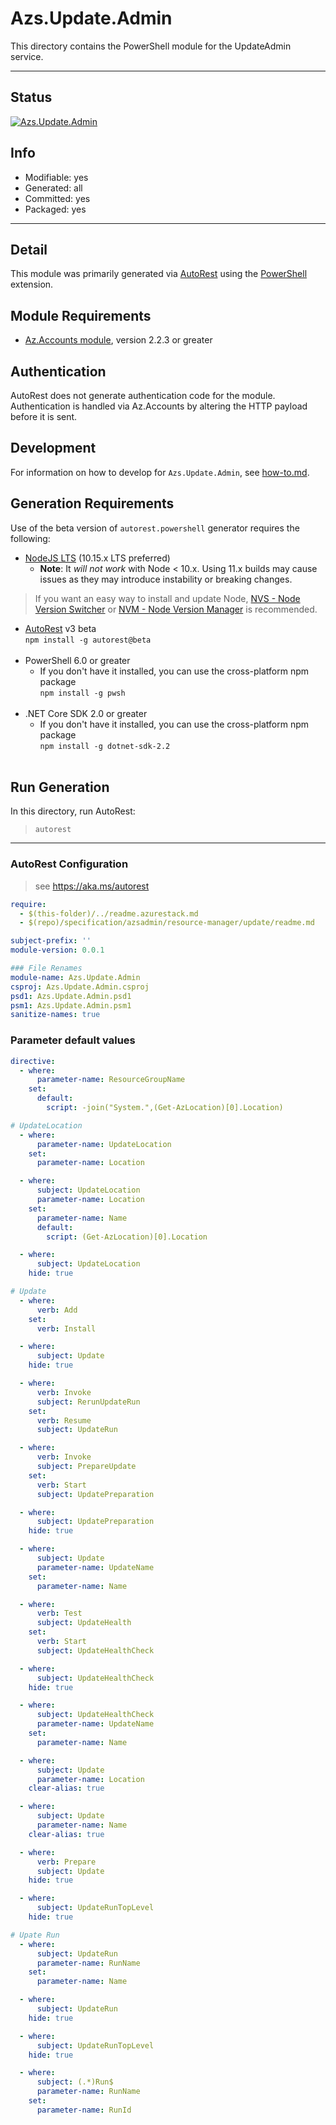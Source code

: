 <!-- region Generated -->
# Azs.Update.Admin
This directory contains the PowerShell module for the UpdateAdmin service.

---
## Status
[![Azs.Update.Admin](https://img.shields.io/powershellgallery/v/Azs.Update.Admin.svg?style=flat-square&label=Azs.Update.Admin "Azs.Update.Admin")](https://www.powershellgallery.com/packages/Azs.Update.Admin/)

## Info
- Modifiable: yes
- Generated: all
- Committed: yes
- Packaged: yes

---
## Detail
This module was primarily generated via [AutoRest](https://github.com/Azure/autorest) using the [PowerShell](https://github.com/Azure/autorest.powershell) extension.

## Module Requirements
- [Az.Accounts module](https://www.powershellgallery.com/packages/Az.Accounts/), version 2.2.3 or greater

## Authentication
AutoRest does not generate authentication code for the module. Authentication is handled via Az.Accounts by altering the HTTP payload before it is sent.

## Development
For information on how to develop for `Azs.Update.Admin`, see [how-to.md](how-to.md).
<!-- endregion -->

## Generation Requirements
Use of the beta version of `autorest.powershell` generator requires the following:
- [NodeJS LTS](https://nodejs.org) (10.15.x LTS preferred)
  - **Note**: It *will not work* with Node < 10.x. Using 11.x builds may cause issues as they may introduce instability or breaking changes.
> If you want an easy way to install and update Node, [NVS - Node Version Switcher](../nodejs/installing-via-nvs.md) or [NVM - Node Version Manager](../nodejs/installing-via-nvm.md) is recommended.
- [AutoRest](https://aka.ms/autorest) v3 beta <br>`npm install -g autorest@beta`<br>&nbsp;
- PowerShell 6.0 or greater
  - If you don't have it installed, you can use the cross-platform npm package <br>`npm install -g pwsh`<br>&nbsp;
- .NET Core SDK 2.0 or greater
  - If you don't have it installed, you can use the cross-platform npm package <br>`npm install -g dotnet-sdk-2.2`<br>&nbsp;

## Run Generation
In this directory, run AutoRest:
> `autorest`

---
### AutoRest Configuration
> see https://aka.ms/autorest

``` yaml
require:
  - $(this-folder)/../readme.azurestack.md
  - $(repo)/specification/azsadmin/resource-manager/update/readme.md

subject-prefix: ''
module-version: 0.0.1

### File Renames
module-name: Azs.Update.Admin
csproj: Azs.Update.Admin.csproj
psd1: Azs.Update.Admin.psd1
psm1: Azs.Update.Admin.psm1
sanitize-names: true
```

### Parameter default values
``` yaml
directive:
  - where:
      parameter-name: ResourceGroupName
    set:
      default:
        script: -join("System.",(Get-AzLocation)[0].Location)

# UpdateLocation
  - where:
      parameter-name: UpdateLocation
    set:
      parameter-name: Location

  - where:
      subject: UpdateLocation
      parameter-name: Location
    set:
      parameter-name: Name
      default:
        script: (Get-AzLocation)[0].Location

  - where:
      subject: UpdateLocation
    hide: true

# Update
  - where:
      verb: Add
    set:
      verb: Install

  - where:
      subject: Update
    hide: true

  - where:
      verb: Invoke
      subject: RerunUpdateRun
    set:
      verb: Resume
      subject: UpdateRun

  - where:
      verb: Invoke
      subject: PrepareUpdate
    set:
      verb: Start
      subject: UpdatePreparation

  - where:
      subject: UpdatePreparation
    hide: true

  - where:
      subject: Update
      parameter-name: UpdateName
    set:
      parameter-name: Name

  - where:
      verb: Test
      subject: UpdateHealth
    set:
      verb: Start
      subject: UpdateHealthCheck

  - where:
      subject: UpdateHealthCheck
    hide: true

  - where:
      subject: UpdateHealthCheck
      parameter-name: UpdateName
    set:
      parameter-name: Name

  - where:
      subject: Update
      parameter-name: Location
    clear-alias: true

  - where:
      subject: Update
      parameter-name: Name
    clear-alias: true

  - where:
      verb: Prepare
      subject: Update
    hide: true

  - where:
      subject: UpdateRunTopLevel
    hide: true

# Upate Run
  - where:
      subject: UpdateRun
      parameter-name: RunName
    set:
      parameter-name: Name

  - where:
      subject: UpdateRun
    hide: true

  - where:
      subject: UpdateRunTopLevel
    hide: true

  - where:
      subject: (.*)Run$
      parameter-name: RunName
    set:
      parameter-name: RunId
```
